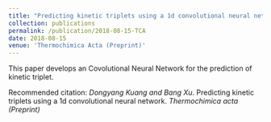 ```yaml
---
title: "Predicting kinetic triplets using a 1d convolutional neural network."
collection: publications
permalink: /publication/2018-08-15-TCA
date: 2018-08-15
venue: 'Thermochimica Acta (Preprint)'
---
```


This paper develops an Covolutional Neural Network for the prediction of kinetic triplet.

Recommended citation: *Dongyang Kuang and Bang Xu*. Predicting kinetic triplets using a 1d convolutional neural network. <i>Thermochimica acta (Preprint)</i>

